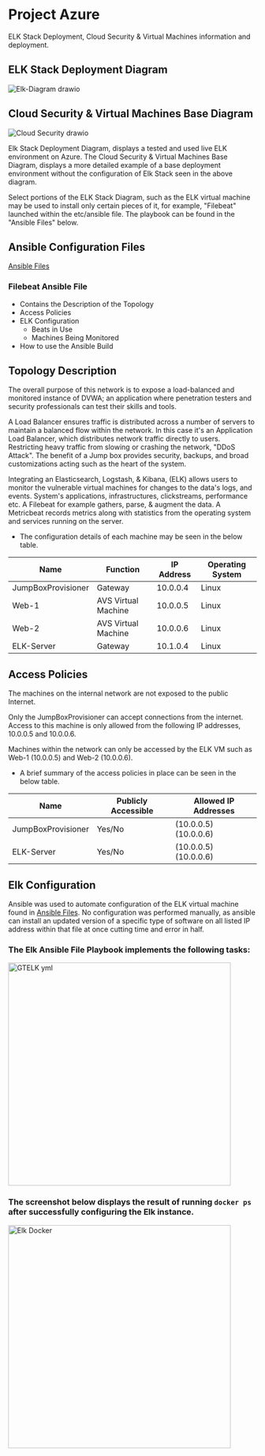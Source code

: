 #  Project Azure
ELK Stack Deployment, Cloud Security & Virtual Machines information and deployment.
##  ELK Stack Deployment Diagram    
![Elk-Diagram drawio](https://user-images.githubusercontent.com/102629156/161366959-0b0cdc4c-80ca-489c-baa5-fe27d3181251.png)
##  Cloud Security & Virtual Machines Base Diagram
![Cloud Security drawio](https://user-images.githubusercontent.com/102629156/161367105-da6f89e1-e92e-41ee-9bed-496b6728a247.png)

Elk Stack Deployment Diagram, displays a tested and used live ELK environment on Azure. The Cloud Security & Virtual Machines Base Diagram, displays a more detailed example of a base deployment environment without the configuration of 
Elk Stack seen in the above diagram.  

Select portions of the ELK Stack Diagram, such as the ELK virtual machine may be used to install only certain pieces of it, for example, "Filebeat" launched within the etc/ansible file. The playbook can be found in the "Ansible Files" below.

##  Ansible Configuration Files 
[Ansible Files](Ansible)
### Filebeat Ansible File
  - Contains the Description of the Topology
  - Access Policies
  - ELK Configuration
     - Beats in Use
     - Machines Being Monitored
  - How to use the Ansible Build
## Topology Description

The overall purpose of this network is to expose a load-balanced and monitored instance of DVWA; an application where penetration testers and security professionals can test their skills and tools.

A Load Balancer ensures traffic is distributed across a number of servers to maintain a balanced flow within the network. In this case it's an Application Load Balancer, which distributes network traffic directly to users. Restricting heavy traffic from slowing or crashing the network, "DDoS Attack". The benefit of a Jump box provides security, backups, and broad customizations acting such as the heart of the system.

Integrating an Elasticsearch, Logstash, & Kibana, (ELK) allows users to monitor the vulnerable virtual machines for changes to the data's logs, and events. System's applications, infrastructures, clickstreams, performance etc. A Filebeat for example gathers, parse, & augment the data. A Metricbeat records metrics along with statistics from the operating system and services running on the server.

 - The configuration details of each machine may be seen in the below table.

| Name               | Function            | IP Address | Operating System |
|--------------------|---------------------|------------|------------------|
| JumpBoxProvisioner | Gateway             | 10.0.0.4   | Linux            |
| Web-1              | AVS Virtual Machine | 10.0.0.5   | Linux            |
| Web-2              | AVS Virtual Machine | 10.0.0.6   | Linux            |
| ELK-Server         | Gateway             | 10.1.0.4   | Linux            |

## Access Policies

The machines on the internal network are not exposed to the public Internet.

Only the JumpBoxProvisioner can accept connections from the internet. Access to this machine is only allowed from the following IP addresses, 10.0.0.5 and 10.0.0.6.

Machines within the network can only be accessed by the ELK VM such as Web-1 (10.0.0.5) and Web-2 (10.0.0.6).

 - A brief summary of the access policies in place can be seen in the below table.

| Name               | Publicly Accessible | Allowed IP Addresses  |
|--------------------|---------------------|-----------------------|
| JumpBoxProvisioner | Yes/No              | (10.0.0.5) (10.0.0.6) |
| ELK-Server         | Yes/No              | (10.0.0.5) (10.0.0.6) |

## Elk Configuration

Ansible was used to automate configuration of the ELK virtual machine found in [Ansible Files](Ansible). No configuration was performed manually, as ansible can install an updated version of a specific type of software on all listed IP address within that file at once cutting time and error in half.

### The Elk Ansible File Playbook implements the following tasks:

<img width="451" alt="GTELK yml" src="https://user-images.githubusercontent.com/102629156/161421579-6807a561-6900-492e-bf8d-b69d8ceb3237.png">

### The screenshot below displays the result of running `docker ps` after successfully configuring the Elk instance.

<img width="451" alt="Elk Docker" src="https://user-images.githubusercontent.com/102629156/161421946-88793e17-113e-41b8-a702-cca686b06143.png">

